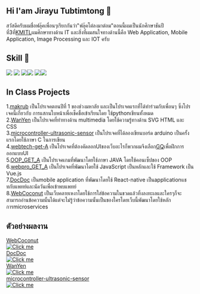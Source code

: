 ## Hi I'am Jirayu Tubtimtong 👋  
สวัสดีครับผมชื่อฟลุ๊คเพื่อนๆเรียกกันว่า"ฟลุ๊คโต๋ลงมาต๋อม"ตอนนี้ผมเป็นนักศึกษาชันปีที่3ที่[KMITL](https://www.kmitl.ac.th/)ผมศึกษาทางด้าน IT และสิ่งที่ผมสนใจทางด้านนี้คือ Web Application, Mobile Application, Image Processing และ IOT ครับ

## Skill :seedling:
<img src="https://img.icons8.com/color/50/000000/javascript--v1.png"/> <img src="https://img.icons8.com/color/48/000000/html-5--v1.png"/> 
<img src="https://img.icons8.com/external-tal-revivo-color-tal-revivo/48/000000/external-cascading-style-sheets-language-used-for-describing-the-presentation-of-a-document-logo-color-tal-revivo.png"/><img src="https://img.icons8.com/color/48/000000/python--v1.png"/> <img src="https://img.icons8.com/offices/40/000000/php-logo.png"/><img src="https://img.icons8.com/color/48/000000/java-coffee-cup-logo--v2.png"/>

## In Class Projects
1.[makrub](https://github.com/fluke1352/makrub) เป็นโปรเจคตอนปีที่ 1 ของช่วงมหาลัย และเป็นโปรเจคแรกที่ได้ทำร่วมกับเพื่อนๆ ซึ่งโปรเจคนี้เกี่ยวกับ การแสกนใบหน้าเพื่อเช็คชื่อเข้าเรียนโดย ใช้pythonเขียนทั้งหมด  
2.[WanYen](https://github.com/fluke1352/WanYen) เป็นโปรเจคที่ทำทางด้าน multimedia โดยใช้ความรู้ทางด้าน SVG HTML และ CSS  
3.[microcontroller-ultrasonic-sensor](https://github.com/fluke1352/microcontroller-ultrasonic-sensor) เป็นโปรเจคที่ได้ลองเขียนบอร์ด arduino เป็นครั้งแรกโดยใช้ภาษา C ในการเขียน  
4.[webtech-get-A](https://github.com/fluke1352/webtech-get-A) เป็นโปรเจคที่ต้องคัดลอกUIของเว็บอะไรก็พวกผมจึงเลือก[GQ](https://gqsize.com/)เพื่อฝึกการออกแบบUI  
5.[OOP_GET_A](https://github.com/fluke1352/OOP_GET_A) เป็นโปรเจคเกมที่พัฒนาโดยใช้ภาษา JAVA โดยใช้คอนเซ็ปของ OOP  
6.[webpro_GET_A](https://github.com/fluke1352/webpro_GET_A) เป็นโปรเจคที่พัฒนาโดยใช้ JavaScript เป็นหลักและใช้ Framework เป็น Vue.js  
7.[DocDoc](https://github.com/fluke1352/docdoc) เป็นmobile application ที่พัฒนาโดยใช้ React-native เป็นapplicationแชทกับแพทย์และนัดวันเพื่อเข้าพบแพทย์  
8.[WebCoconut](https://github.com/fluke1352/WebCoconut) เป็นเว็บคลายเหงาโดยใช้การใส่ข้อความในขวดแล้วทิ้งลงทะเลและใครๆก็จะสามารถอ่านข้อความนั้นได้แต่จะไม่รู้ว่าข้อความนั้นเป็นของใครโดยเว็บนี้พัฒนาโดยใช้หลักการmicroservices

## ตัวอย่างผลงาน
<!-- <div align="left">
  <a href="https://youtu.be/UR9MG89r4Ws">WebCoconut</a> <br>
  <a href="https://youtu.be/UR9MG89r4Ws"><img src="https://i9.ytimg.com/vi/UR9MG89r4Ws/mq2.jpg?sqp=CKTrtY8G&rs=AOn4CLDU3f7lc02T-TM35xDmr-B0WafopA"></a>
</div>
<div align="right">
  <a href="https://youtu.be/MtHY7Z6pYSU">DocDoc</a> <br>
  <a href="https://youtu.be/MtHY7Z6pYSU"><img src="https://i9.ytimg.com/vi/MtHY7Z6pYSU/mqdefault.jpg?v=61b4978e&sqp=CKTrtY8G&rs=AOn4CLDfAbmAfFJgVla462EPpjGfR1DyVg"></a>
</div>

 -->
[WebCoconut](https://youtu.be/UR9MG89r4Ws)  
[![Click me](https://i9.ytimg.com/vi/UR9MG89r4Ws/mq2.jpg?sqp=CKTrtY8G&rs=AOn4CLDU3f7lc02T-TM35xDmr-B0WafopA)](https://youtu.be/UR9MG89r4Ws)  
[DocDoc](https://youtu.be/MtHY7Z6pYSU)  
[![Click me](https://i9.ytimg.com/vi/MtHY7Z6pYSU/mqdefault.jpg?v=61b4978e&sqp=CKTrtY8G&rs=AOn4CLDfAbmAfFJgVla462EPpjGfR1DyVg)](https://youtu.be/MtHY7Z6pYSU)  
[WanYen](https://youtu.be/jvEHmKhoUWg)  
[![Click me](https://i9.ytimg.com/vi/jvEHmKhoUWg/mqdefault.jpg?v=5ec01a99&sqp=CKTrtY8G&rs=AOn4CLCfIcldFkH-1WempAwZmYm9SJr8bQ)](https://youtu.be/jvEHmKhoUWg)  
[microcontroller-ultrasonic-sensor](https://youtu.be/wkeyyy1Nvvw)  
[![Click me](https://i9.ytimg.com/vi_webp/wkeyyy1Nvvw/mqdefault.webp?v=5eb3f126&sqp=CKTrtY8G&rs=AOn4CLC8pY6TCwGofCBIGgdpqmnCSRS-dg)](https://youtu.be/wkeyyy1Nvvw)


<!--
**fluke1352/fluke1352** is a ✨ _special_ ✨ repository because its `README.md` (this file) appears on your GitHub profile.

Here are some ideas to get you started:

- 🔭 I’m currently working on ...
- 🌱 I’m currently learning ...
- 👯 I’m looking to collaborate on ...
- 🤔 I’m looking for help with ...
- 💬 Ask me about ...
- 📫 How to reach me: ...
- 😄 Pronouns: ...
- ⚡ Fun fact: ...
-->
